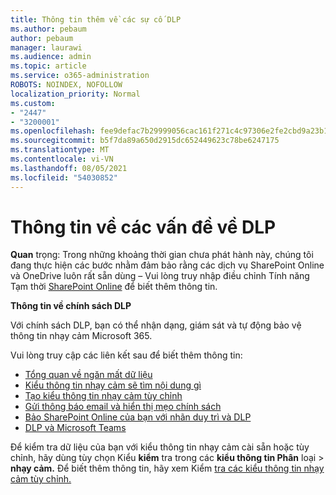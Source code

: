 ```yaml
---
title: Thông tin thêm về các sự cố DLP
ms.author: pebaum
author: pebaum
manager: laurawi
ms.audience: admin
ms.topic: article
ms.service: o365-administration
ROBOTS: NOINDEX, NOFOLLOW
localization_priority: Normal
ms.custom:
- "2447"
- "3200001"
ms.openlocfilehash: fee9defac7b29999056cac161f271c4c97306e2fe2cbd9a23b1b956b2ee02e98
ms.sourcegitcommit: b5f7da89a650d2915dc652449623c78be6247175
ms.translationtype: MT
ms.contentlocale: vi-VN
ms.lasthandoff: 08/05/2021
ms.locfileid: "54030852"
---
```

# <a name="information-about-dlp-issues"></a>Thông tin về các vấn đề về DLP

**Quan** trọng: Trong những khoảng thời gian chưa phát hành này, chúng tôi đang thực hiện các bước nhằm đảm bảo rằng các dịch vụ SharePoint Online và OneDrive luôn rất sẵn dùng – Vui lòng truy nhập điều chỉnh Tính năng Tạm thời [SharePoint Online](https://aka.ms/ODSPAdjustments) để biết thêm thông tin.

**Thông tin về chính sách DLP**

Với chính sách DLP, bạn có thể nhận dạng, giám sát và tự động bảo vệ thông tin nhạy cảm Microsoft 365.

Vui lòng truy cập các liên kết sau để biết thêm thông tin:

- [Tổng quan về ngăn mất dữ liệu](https://docs.microsoft.com/microsoft-365/compliance/data-loss-prevention-policies)
- [Kiểu thông tin nhạy cảm sẽ tìm nội dung gì](https://docs.microsoft.com/microsoft-365/compliance/sensitive-information-type-entity-definitions)
- [Tạo kiểu thông tin nhạy cảm tùy chỉnh](https://docs.microsoft.com/microsoft-365/compliance/create-a-custom-sensitive-information-type)
- [Gửi thông báo email và hiển thị mẹo chính sách](https://docs.microsoft.com/microsoft-365/compliance/use-notifications-and-policy-tips)
- [Bảo SharePoint Online của bạn với nhãn duy trì và DLP](https://docs.microsoft.com/microsoft-365/compliance/protect-sharepoint-online-files-with-office-365-labels-and-dlp)
- [DLP và Microsoft Teams](https://docs.microsoft.com/microsoft-365/compliance/dlp-microsoft-teams)

Để kiểm tra dữ liệu của bạn với kiểu thông tin nhạy cảm cài sẵn hoặc tùy chỉnh, hãy dùng tùy chọn Kiểu **kiểm** tra trong các **kiểu thông tin Phân** loại  >  **nhạy cảm.** Để biết thêm thông tin, hãy xem Kiểm [tra các kiểu thông tin nhạy cảm tùy chỉnh.](https://docs.microsoft.com/microsoft-365/compliance/create-a-custom-sensitive-information-type#create-custom-sensitive-information-types-in-the-security--compliance-center)